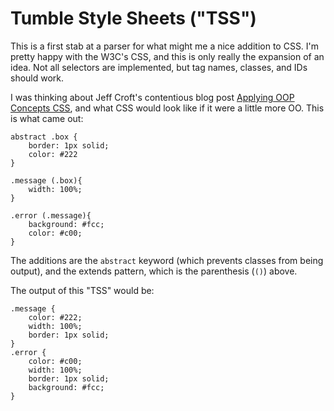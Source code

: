 Tumble Style Sheets ("TSS")
===========================

This is a first stab at a parser for what might me a nice addition to CSS. I'm pretty happy with the W3C's CSS, and this is only really the expansion of an idea. Not all selectors are implemented, but tag names, classes, and IDs should work.

I was thinking about Jeff Croft's contentious blog post [Applying OOP Concepts CSS][jeffcroftcss], and what CSS would look like if it were a little more OO. This is what came out:

	abstract .box {
		border: 1px solid;
		color: #222
	}

	.message (.box){
		width: 100%;
	}

	.error (.message){
		background: #fcc;
		color: #c00;
	}

The additions are the `abstract` keyword (which prevents classes from being output), and the extends pattern, which is the parenthesis (`()`) above.

The output of this "TSS" would be:

	.message {
		color: #222;
		width: 100%;
		border: 1px solid;
	}
	.error {
		color: #c00;
		width: 100%;
		border: 1px solid;
		background: #fcc;
	}

[jeffcroftcss]: http://jeffcroft.com/blog/2009/may/20/applying-oop-concepts-css/
